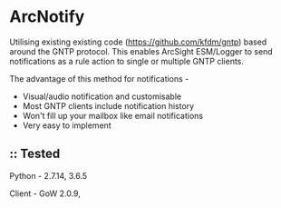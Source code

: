 # ArcNotify

Utilising existing existing code (https://github.com/kfdm/gntp) based around the GNTP protocol. This enables ArcSight ESM/Logger to send notifications as a rule action to single or multiple GNTP clients.

The advantage of this method for notifications -
* Visual/audio notification and customisable
* Most GNTP clients include notification history
* Won't fill up your mailbox like email notifications
* Very easy to implement

::
Tested
------------
Python - 2.7.14, 3.6.5

Client - GoW 2.0.9, 
